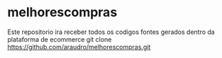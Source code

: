# melhorescompras
Este repositorio ira receber todos os codigos fontes gerados dentro da plataforma de ecommerce
git clone https://github.com/araudro/melhorescompras.git
